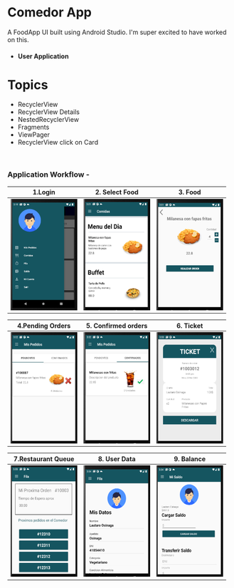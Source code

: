 Comedor App
===============

A FoodApp UI built using Android Studio. I'm super excited to have worked on this.


 - #### User Application


# Topics
- RecyclerView
- RecyclerView Details
- NestedRecyclerView
- Fragments
- ViewPager
- RecyclerView click on Card

<br/>

### Application Workflow -

|1.Login                                                                                                                                            | 2. Select Food                                                                                                                                     | 3. Food                                                                                                                                           |
| --------------------------------------------------------------------------------------------------------------------------------------------------| ---------------------------------------------------------------------------------------------------------------------------------------------------|---------------------------------------------------------------------------------------------------------------------------------------------------|
|<img src="https://raw.githubusercontent.com/osinagalj/AppComedor/master/app/img/AppComedor_img_1.PNG" width="150" height="250" alt="FoodApp UI"/>  | <img src="https://raw.githubusercontent.com/osinagalj/AppComedor/master/app/img/AppComedor_img_2.PNG" width="150" height="250" alt="FoodApp UI"/>  | <img src="https://raw.githubusercontent.com/osinagalj/AppComedor/master/app/img/AppComedor_img_3.PNG" width="150" height="250" alt="FoodApp UI"/> |                                                                                                    | <img src="https://raw.githubusercontent.com/osinagalj/AppComedor/master/app/img/AppComedor_img_1.PNG" width="150" height="250" alt="FoodApp UI"/> |

|4.Pending Orders                                                                                                                                   | 5. Confirmed orders                                                                                                                                | 6. Ticket                                                                                                                                           |
| --------------------------------------------------------------------------------------------------------------------------------------------------| ---------------------------------------------------------------------------------------------------------------------------------------------------|---------------------------------------------------------------------------------------------------------------------------------------------------|
|<img src="https://raw.githubusercontent.com/osinagalj/AppComedor/master/app/img/AppComedor_img_4.PNG" width="150" height="250" alt="FoodApp UI"/>  | <img src="https://raw.githubusercontent.com/osinagalj/AppComedor/master/app/img/AppComedor_img_5.PNG" width="150" height="250" alt="FoodApp UI"/>  | <img src="https://raw.githubusercontent.com/osinagalj/AppComedor/master/app/img/AppComedor_img_6.PNG" width="150" height="250" alt="FoodApp UI"/> |

|7.Restaurant Queue                                                                                                                                 | 8. User Data                                                                                                                                       | 9. Balance                                                                                                                                           |
| --------------------------------------------------------------------------------------------------------------------------------------------------| ---------------------------------------------------------------------------------------------------------------------------------------------------|---------------------------------------------------------------------------------------------------------------------------------------------------|
|<img src="https://raw.githubusercontent.com/osinagalj/AppComedor/master/app/img/AppComedor_img_7.PNG" width="150" height="250" alt="FoodApp UI"/>  | <img src="https://raw.githubusercontent.com/osinagalj/AppComedor/master/app/img/AppComedor_img_8.PNG" width="150" height="250" alt="FoodApp UI"/>  | <img src="https://raw.githubusercontent.com/osinagalj/AppComedor/master/app/img/AppComedor_img_9.PNG" width="150" height="250" alt="FoodApp UI"/> |

<br/>